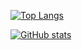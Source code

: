 [![Top Langs](https://github-readme-stats-tweak.vercel.app/api/top-langs/?username=discapes&size_weight=0&count_weight=1&first=9&field=PUSHED_AT&exclude_repo=halla-hack)](https://github.com/anuraghazra/github-readme-stats)

[![GitHub stats](https://github-readme-stats.vercel.app/api?username=discapes&hide_rank=true&include_all_commits=true&&show_icons=true&theme=radical)](https://github.com/anuraghazra/github-readme-stats)
